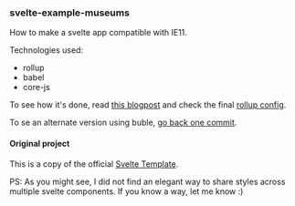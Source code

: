 ### svelte-example-museums

How to make a svelte app compatible with IE11.

Technologies used:

- rollup
- babel
- core-js

To see how it's done, read [this blogpost](https://blog.az.sg/posts/making-a-svelte-app-compatible-with-internet-explorer-11) and check the final [rollup config](https://github.com/angelozehr/svelte-example-museums/blob/master/rollup.config.js).

To se an alternate version using buble, [go back one commit](https://github.com/angelozehr/svelte-example-museums/blob/51677c6bd6d8ab24fab76097421db709883018d6/rollup.config.js).


#### Original project

This is a copy of the official [Svelte Template](https://github.com/sveltejs/template).

PS: As you might see, I did not find an elegant way to share styles across multiple svelte components. If you know a way, let me know :)
